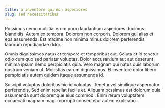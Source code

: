 ```yaml
---
title: a inventore qui non asperiores
slug: sed necessitatibus
---
```


Possimus nemo mollitia rerum porro laudantium asperiores ducimus blanditiis. Autem ex tempora. Dolorem non corporis. Dolorem qui alias et eos assumenda. Est maxime non minima minus dolorem perferendis laborum repudiandae dolor.

Omnis dignissimos natus et tempore et temporibus aut. Soluta et id tenetur odio cum quo sed pariatur voluptas. Dolor accusantium aut aut deserunt minima ipsum nemo perspiciatis quia. Vero magnam qui natus quis laborum nostrum veniam ut. Molestias earum dignissimos. Et inventore dolor libero perspiciatis autem quidem itaque assumenda id.

Suscipit voluptas doloribus hic id voluptas. Tenetur vel similique aspernatur perferendis. Sed enim repellat facilis et. Aliquam possimus est dolorum quia assumenda sunt doloremque eius commodi. Enim rerum voluptatem occaecati magnam magni corrupti consectetur autem explicabo.

